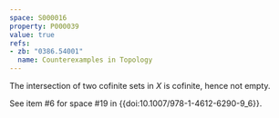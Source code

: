 ```yaml
---
space: S000016
property: P000039
value: true
refs:
- zb: "0386.54001"
  name: Counterexamples in Topology
---
```


The intersection of two cofinite sets in $X$ is cofinite, hence not empty.

See item #6 for space #19 in {{doi:10.1007/978-1-4612-6290-9_6}}.
